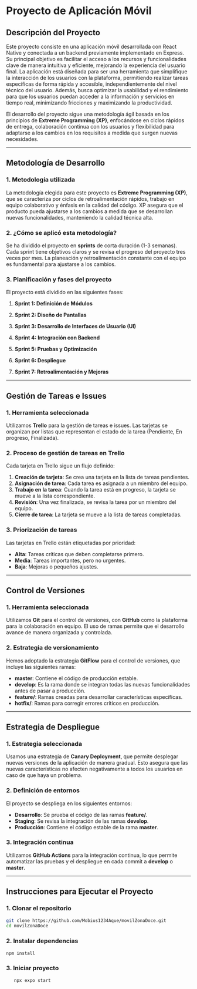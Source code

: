 # Proyecto de Aplicación Móvil

## Descripción del Proyecto
Este proyecto consiste en una aplicación móvil desarrollada con React Native y conectada a un backend previamente implementado en Express. Su principal objetivo es facilitar el acceso a los recursos y funcionalidades clave de manera intuitiva y eficiente, mejorando la experiencia del usuario final. La aplicación está diseñada para ser una herramienta que simplifique la interacción de los usuarios con la plataforma, permitiendo realizar tareas específicas de forma rápida y accesible, independientemente del nivel técnico del usuario. Además, busca optimizar la usabilidad y el rendimiento para que los usuarios puedan acceder a la información y servicios en tiempo real, minimizando fricciones y maximizando la productividad.

El desarrollo del proyecto sigue una metodología ágil basada en los principios de **Extreme Programming (XP)**, enfocándose en ciclos rápidos de entrega, colaboración continua con los usuarios y flexibilidad para adaptarse a los cambios en los requisitos a medida que surgen nuevas necesidades.

---

## Metodología de Desarrollo

### 1. Metodología utilizada
La metodología elegida para este proyecto es **Extreme Programming (XP)**, que se caracteriza por ciclos de retroalimentación rápidos, trabajo en equipo colaborativo y énfasis en la calidad del código. XP asegura que el producto pueda ajustarse a los cambios a medida que se desarrollan nuevas funcionalidades, manteniendo la calidad técnica alta.

### 2. ¿Cómo se aplicó esta metodología?
Se ha dividido el proyecto en **sprints** de corta duración (1-3 semanas). Cada sprint tiene objetivos claros y se revisa el progreso del proyecto tres veces por mes. La planeación y retroalimentación constante con el equipo es fundamental para ajustarse a los cambios.

### 3. Planificación y fases del proyecto
El proyecto está dividido en las siguientes fases:

1. **Sprint 1: Definición de Módulos**  

2. **Sprint 2: Diseño de Pantallas**  

3. **Sprint 3: Desarrollo de Interfaces de Usuario (UI)**  

4. **Sprint 4: Integración con Backend**  

5. **Sprint 5: Pruebas y Optimización**  

6. **Sprint 6: Despliegue**  

7. **Sprint 7: Retroalimentación y Mejoras**  


---

## Gestión de Tareas e Issues

### 1. Herramienta seleccionada
Utilizamos **Trello** para la gestión de tareas e issues. Las tarjetas se organizan por listas que representan el estado de la tarea (Pendiente, En progreso, Finalizada).

### 2. Proceso de gestión de tareas en Trello
Cada tarjeta en Trello sigue un flujo definido:

1. **Creación de tarjeta**: Se crea una tarjeta en la lista de tareas pendientes.
2. **Asignación de tarea**: Cada tarea es asignada a un miembro del equipo.
3. **Trabajo en la tarea**: Cuando la tarea está en progreso, la tarjeta se mueve a la lista correspondiente.
4. **Revisión**: Una vez finalizada, se revisa la tarea por un miembro del equipo.
5. **Cierre de tarea**: La tarjeta se mueve a la lista de tareas completadas.

### 3. Priorización de tareas
Las tarjetas en Trello están etiquetadas por prioridad:
- **Alta**: Tareas críticas que deben completarse primero.
- **Media**: Tareas importantes, pero no urgentes.
- **Baja**: Mejoras o pequeños ajustes.

---

## Control de Versiones

### 1. Herramienta seleccionada
Utilizamos **Git** para el control de versiones, con **GitHub** como la plataforma para la colaboración en equipo. El uso de ramas permite que el desarrollo avance de manera organizada y controlada.

### 2. Estrategia de versionamiento
Hemos adoptado la estrategia **GitFlow** para el control de versiones, que incluye las siguientes ramas:

- **master**: Contiene el código de producción estable.
- **develop**: Es la rama donde se integran todas las nuevas funcionalidades antes de pasar a producción.
- **feature/**: Ramas creadas para desarrollar características específicas.
- **hotfix/**: Ramas para corregir errores críticos en producción.

---

## Estrategia de Despliegue

### 1. Estrategia seleccionada
Usamos una estrategia de **Canary Deployment**, que permite desplegar nuevas versiones de la aplicación de manera gradual. Esto asegura que las nuevas características no afecten negativamente a todos los usuarios en caso de que haya un problema.

### 2. Definición de entornos
El proyecto se despliega en los siguientes entornos:
- **Desarrollo**: Se prueba el código de las ramas **feature/**.
- **Staging**: Se revisa la integración de las ramas **develop**.
- **Producción**: Contiene el código estable de la rama **master**.

### 3. Integración continua
Utilizamos **GitHub Actions** para la integración continua, lo que permite automatizar las pruebas y el despliegue en cada commit a **develop** o **master**.

---

## Instrucciones para Ejecutar el Proyecto

### 1. Clonar el repositorio

```bash
git clone https://github.com/Mobius1234Aque/movilZonaDoce.git
cd movilZonaDoce
```
### 2. Instalar dependencias
```bash
npm install
```

### 3. Iniciar proyecto
```bash
   npx expo start
```
